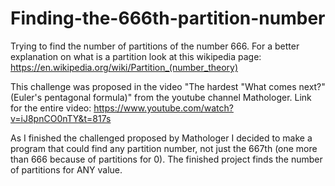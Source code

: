 # Finding-the-666th-partition-number
Trying to find the number of partitions of the number 666. For a better explanation on what is a partition look at this wikipedia page: https://en.wikipedia.org/wiki/Partition_(number_theory)

This challenge was proposed in the video "The hardest "What comes next?" (Euler's pentagonal formula)" from the youtube channel Mathologer. Link for the entire video:
https://www.youtube.com/watch?v=iJ8pnCO0nTY&t=817s

As I finished the challenged proposed by Mathologer I decided to make a program that could find any partition number, not just the 667th (one more than 666 because of partitions for 0). The finished project finds the number of partitions for ANY value.
